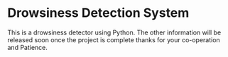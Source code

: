 # Drowsiness Detection System
This is a drowsiness detector using Python.
The other information will be released soon once the project is complete thanks for your co-operation and Patience. 
